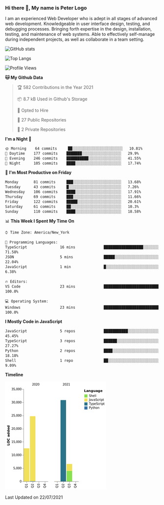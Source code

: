 ### Hi there 👋, My name is Peter Logo

I am an experienced Web Developer who is adept in all stages of advanced web development. Knowledgeable in user interface design, 
testing, and debugging processes. Bringing forth expertise in the design, installation, testing, and maintenance of web systems. 
Able to effectively self-manage during independent projects, as well as collaborate in a team setting.

![GitHub stats](https://github-readme-stats.vercel.app/api?username=peterlogo&show_icons=true&count_private=true&theme=dark)

![Top Langs](https://github-readme-stats.vercel.app/api/top-langs/?username=peterlogo&theme=dark&layout=compact&langs_count=8)

<!--START_SECTION:waka-->
![Profile Views](http://img.shields.io/badge/Profile%20Views-14-blue)

**🐱 My Github Data** 

> 🏆 582 Contributions in the Year 2021
 > 
> 📦 8.7 kB Used in Github's Storage 
 > 
> 💼 Opted to Hire
 > 
> 📜 27 Public Repositories 
 > 
> 🔑 2 Private Repositories  
 > 
**I'm a Night 🦉** 

```text
🌞 Morning    64 commits     ██░░░░░░░░░░░░░░░░░░░░░░░   10.81% 
🌆 Daytime    177 commits    ███████░░░░░░░░░░░░░░░░░░   29.9% 
🌃 Evening    246 commits    ██████████░░░░░░░░░░░░░░░   41.55% 
🌙 Night      105 commits    ████░░░░░░░░░░░░░░░░░░░░░   17.74%

```
📅 **I'm Most Productive on Friday** 

```text
Monday       81 commits     ███░░░░░░░░░░░░░░░░░░░░░░   13.68% 
Tuesday      43 commits     █░░░░░░░░░░░░░░░░░░░░░░░░   7.26% 
Wednesday    106 commits    ████░░░░░░░░░░░░░░░░░░░░░   17.91% 
Thursday     69 commits     ███░░░░░░░░░░░░░░░░░░░░░░   11.66% 
Friday       122 commits    █████░░░░░░░░░░░░░░░░░░░░   20.61% 
Saturday     61 commits     ██░░░░░░░░░░░░░░░░░░░░░░░   10.3% 
Sunday       110 commits    ████░░░░░░░░░░░░░░░░░░░░░   18.58%

```


📊 **This Week I Spent My Time On** 

```text
⌚︎ Time Zone: America/New_York

💬 Programming Languages: 
TypeScript               16 mins             ██████████████████░░░░░░░   71.58% 
JSON                     5 mins              █████░░░░░░░░░░░░░░░░░░░░   22.04% 
JavaScript               1 min               █░░░░░░░░░░░░░░░░░░░░░░░░   6.38%

🔥 Editors: 
VS Code                  23 mins             █████████████████████████   100.0%

💻 Operating System: 
Windows                  23 mins             █████████████████████████   100.0%

```

**I Mostly Code in JavaScript** 

```text
JavaScript               5 repos             ███████████░░░░░░░░░░░░░░   45.45% 
TypeScript               3 repos             ██████░░░░░░░░░░░░░░░░░░░   27.27% 
Python                   2 repos             ████░░░░░░░░░░░░░░░░░░░░░   18.18% 
Shell                    1 repo              ██░░░░░░░░░░░░░░░░░░░░░░░   9.09%

```


**Timeline**

![Chart not found](https://raw.githubusercontent.com/peterlogo/peterlogo/main/charts/bar_graph.png) 


 Last Updated on 22/07/2021
<!--END_SECTION:waka-->


